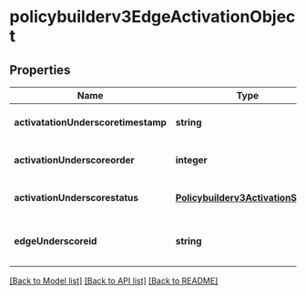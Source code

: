 # policybuilderv3EdgeActivationObject

## Properties
Name | Type | Description | Notes
------------ | ------------- | ------------- | -------------
**activatationUnderscoretimestamp** | **string** |  | [optional] [default to null]
**activationUnderscoreorder** | **integer** | activation order on edge | [optional] [default to null]
**activationUnderscorestatus** | [**Policybuilderv3ActivationStatus**](Policybuilderv3ActivationStatus.md) |  | [optional] [default to null]
**edgeUnderscoreid** | **string** | edge id for the activation order | [optional] [default to null]

[[Back to Model list]](../README.md#documentation-for-models) [[Back to API list]](../README.md#documentation-for-api-endpoints) [[Back to README]](../README.md)


